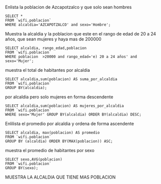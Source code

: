 Enlista la poblacion de Azcapotzalco y que solo sean hombres

    SELECT * 
    FROM `wifi.poblacion`
    WHERE alcaldia='AZCAPOTZALCO' and sexo='Hombre';

Muestra la alcaldia y la poblacion que este en el rango de edad de 20 a 24 años, que sean mujeres y haya mas de 200000

    SELECT alcaldia, rango_edad,poblacion
    FROM `wifi.poblacion`
    WHERE poblacion  >20000 and rango_edad='e) 20 a 24 años' and sexo='Mujer';

muestra el total de habitantes por alcaldia

    SELECT alcaldia,sum(poblacion) AS suma_por_alcaldia
    FROM `wifi.poblacion`
    GROUP BY(alcaldia);
    
por alcaldia pero solo mujeres en forma descendente

    SELECT alcaldia,sum(poblacion) AS mujeres_por_alcaldia
    FROM `wifi.poblacion`
    WHERE sexo='Mujer' GROUP BY(alcaldia) ORDER BY(alcaldia) DESC;

Enlilista el promedio por alcaldia y ordena de forma ascendente

    SELECT alcaldia, max(poblacion) AS promedio 
    FROM `wifi.poblacion`
    GROUP BY (alcaldia) ORDER BY(MAX(poblacion)) ASC;
    
 muestra el promedio de habitantes por sexo
 
    SELECT sexo,AVG(poblacion)
    FROM `wifi.poblacion`
    GROUP BY(sexo);
    
MUESTRA LA ALCALDIA QUE TIENE MAS POBLACION
